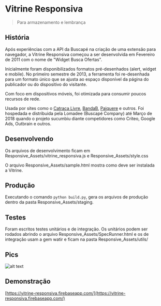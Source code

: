 # Vitrine Responsiva
> Para armazenamento e lembrança

## História
Após experiências com a API da Buscapé na criação de uma extensão para navegador, a Vitrine Responsiva começou a ser desenvolvida em Fevereiro de 2011 com o nome de "Widget Busca Ofertas".

Inicialmente foram disponibilizados formatos pré-desenhados (alert, widget e mobile). No primeiro semestre de 2013, a ferramenta foi re-desenhada para um formato único que se ajusta ao espaço disponível da página do publicador ou do dispositivo do visitante. 

Com foco em dispositivos móveis, foi otimizada para consumir poucos recursos de rede.

Usada por sites como o [Catraca Livre](http://catracalivre.com.br), [BandaB](https://bandab.com.br), [Paiquere](https://www.paiquere.com.br/) e outros. Foi hospedada e distribuida pela Lomadee (Buscapé Company) até Março de 2018 quando o projeto sucumbiu diante competidores como Criteo, Google Ads, Outbrain e outros.

## Desenvolvendo
Os arquivos de desenvolvimento ficam em Responsive_Assets/vitrine_responsiva.js e Responsive_Assets/style.css

O arquivo Responsive_Assets/sample.html mostra como deve ser instalada a Vitrine.

## Produção
Executando o comando `python build.py`, gera os arquivos de produção dentro da pasta Responsive_Assets/staging.

## Testes
Foram escritos testes unitários e de integração.
Os unitários podem ser rodados abrindo o arquivo Responsive_Assets/SpecRunner.html e os de integração usam a gem watir e ficam na pasta Responsive_Assets/utils/

## Pics
![alt text](https://raw.githubusercontent.com/dirceup/vitrine-responsiva/master/pics.png)

## Demonstração
[https://vitrine-responsiva.firebaseapp.com/](https://vitrine-responsiva.firebaseapp.com/)
